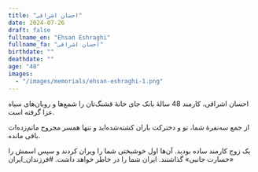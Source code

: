 ```yaml
---
title: "احسان اشراقی"
date: 2024-07-26
draft: false
fullname_en: "Ehsan Eshraghi"
fullname_fa: "احسان اشراقی"
birthdate: ""
deathdate: ""
age: "48"
images:
  - "/images/memorials/ehsan-eshraghi-1.png"
---
```


احسان اشراقی، کارمند 48 سالۀ بانک
جای خانۀ قشنگ‌تان را شمع‌ها و روبان‌های سیاه عزا گرفته است. 

از جمع سه‌نفرۀ شما، تو و دخترکت باران کشته‌شده‌اید و تنها همسر مجروح ماتم‌زده‌ات باقی مانده.

 یک زوج کارمند ساده بودید. آن‌ها اول خوشبختی شما را ویران کردند و سپس اسمش را «خسارت جانبی» گذاشتند. ایران شما را در خاطر خواهد داشت.
#فرزندان_ایران
